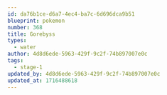 ```yaml
---
id: da76b1ce-d6a7-4ec4-ba7c-6d696dca9b51
blueprint: pokemon
number: 368
title: Gorebyss
types:
  - water
author: 4d8d6ede-5963-429f-9c2f-74b897007e0c
tags:
  - stage-1
updated_by: 4d8d6ede-5963-429f-9c2f-74b897007e0c
updated_at: 1716488618
---
```

